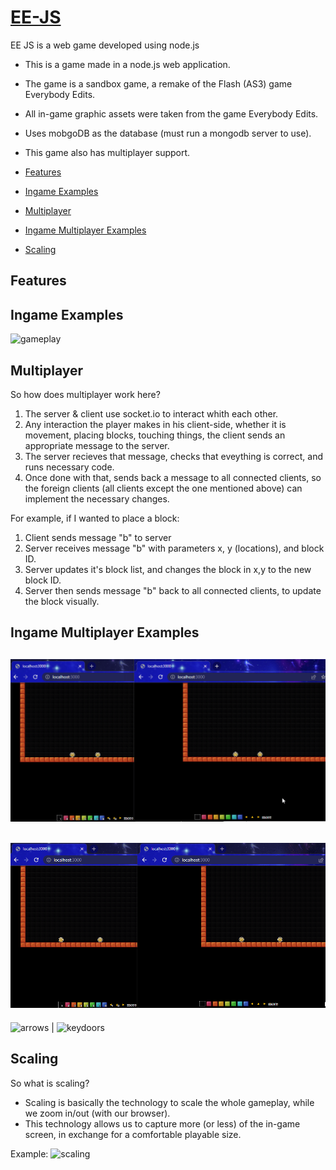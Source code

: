 [EE-JS](https://github.com/TheLuciferX/EE-JS)
===============
EE JS is a web game developed using node.js

* This is a game made in a node.js web application.
* The game is a sandbox game, a remake of the Flash (AS3) game Everybody Edits.
* All in-game graphic assets were taken from the game Everybody Edits.


* Uses mobgoDB as the database (must run a mongodb server to use).
* This game also has multiplayer support.



* [Features](#features)
* [Ingame Examples](#ingame-examples)
* [Multiplayer](#multiplayer)
* [Ingame Multiplayer Examples](#ingame-multiplayer-examples)
* [Scaling](#scaling)


## Features

## Ingame Examples

![gameplay](https://github.com/TheLuciferX/EE-JS/blob/main/gifs/single-gameplay.gif)

## Multiplayer

So how does multiplayer work here?
1. The server & client use socket.io to interact whith each other.
2. Any interaction the player makes in his client-side, whether it is movement, placing blocks, touching things, the client sends an appropriate message to the server.
3. The server recieves that message, checks that eveything is correct, and runs necessary code.
4. Once done with that, sends back a message to all connected clients, so the foreign clients (all clients except the one mentioned above) can implement the necessary changes.

For example, if I wanted to place a block:
1. Client sends message "b" to server
2. Server receives message "b" with parameters x, y (locations), and block ID.
3. Server updates it's block list, and changes the block in x,y to the new block ID.
4. Server then sends message "b" back to all connected clients, to update the block visually.

## Ingame Multiplayer Examples

![movement](https://github.com/TheLuciferX/EE-JS/blob/main/gifs/multi-movement.gif)
----
![blocks](https://github.com/TheLuciferX/EE-JS/blob/main/gifs/multi-blocks.gif)
----
![arrows](https://github.com/TheLuciferX/EE-JS/blob/main/gifs/multi-arrows.gif) | ![keydoors](https://github.com/TheLuciferX/EE-JS/blob/main/gifs/multi-keydoors.gif)

## Scaling

So what is scaling?
* Scaling is basically the technology to scale the whole gameplay, while we zoom in/out (with our browser).
* This technology allows us to capture more (or less) of the in-game screen, in exchange for a comfortable playable size.

Example:
![scaling](https://github.com/TheLuciferX/EE-JS/blob/main/gifs/single-scaling.gif)